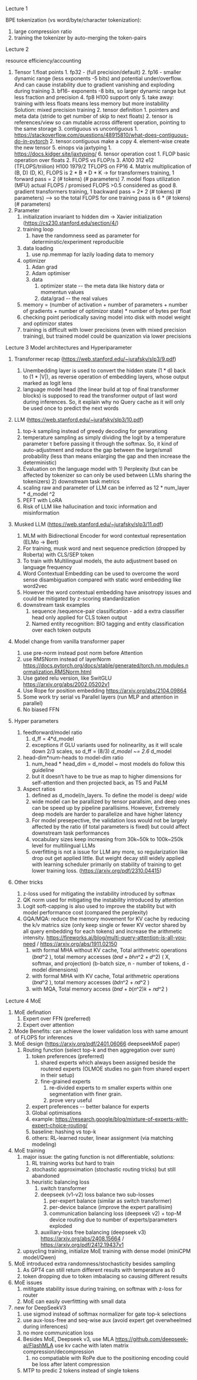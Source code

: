 

Lecture 1

BPE tokenization (vs word/byte/character tokenization):

1) large compression ratio
2) training the tokenizer by auto-merging the token-pairs 


Lecture 2

resource efficiency/accounting

1. Tensor
			1.float points 
				1. fp32 - (full precision/default)
				2. fp16 - smaller dynamic range (less exponents -5 bits) and potential under/overflow. And can cause instability due to gradient vanishing and exploding during training
				3. bf16- exponents -8 bits, so larger dynamic range but less fraction and precision
				4. fp8 H100 support only
				5. take away:
				 training with less floats means less memory but more instability 
				 Solution: mixed precision training
			2. tensor definition
				1.  pointers and meta data (stride to get number of skip to next floats)
				2. tensor is references/view so can mutable across different operation, pointing to the same storage
				3. contiguous vs uncontiguous
					1. https://stackoverflow.com/questions/48915810/what-does-contiguous-do-in-pytorch
					2. tensor.contiguous make a copy
				4. element-wise  create the new tensor
				5. einops via jaxtyping
					1. https://docs.kidger.site/jaxtyping/
				6. tensor operation cost
					1. FLOP basic operation over floats
					2. FLOPS vs FLOP/s
					3. A100 312 e12 (TFLOPS/triilion) H100 1979/2 TFLOPS on FP16
					4. Matrix multiplication of (B, D) (D, K), FLOPS is 2 * B * D * K -> for transformers training, 1 forward pass = 2 (# tokens) (# parameters)
				7. model flops utilization (MFU)
					actual FLOPS / promised FLOPS
					>0.5 considered as good
				8. gradient 
					transformers training, 1 backward pass = 2* 2 (# tokens) (# parameters)
					--> so the total FLOPS for one training pass is  6  * (# tokens) (# parameters)
2. Parameter
	1. initialization 
		 invariant to hidden dim -> Xavier initialization  (https://cs230.stanford.edu/section/4/)
	2. training loop
		1. have the randomness seed as parameter for determinstic/experiment reproducible
	3. data loading
		1. use np.memmap for lazily loading data to memory
	4. optimizer
		1. Adan grad
		2. Adam optimiser
		3. data
			1. optimizer state -- the meta data like history data or momentun values
			2. data/grad -- the real values
	5. memory  = (number of activation  + number of parameters + number of gradients + number of optimizor state) * number of bytes per float
	6. checking point
	    periodically saving model into disk with model weight and optimizor states
	7. training is difficult with lower precisions (even with mixed precision training), but trained model could be quanization via lower precisions




Lecture 3 Model architectures and Hyperiparameter

1. Transformer recap (https://web.stanford.edu/~jurafsky/slp3/9.pdf)
	1. Unembedding layer is used to convert the hidden state (1 * d) back to (1 * |V|), as reverse operation of embedding layers, whose output marked as logit lens
	2. language model head (the linear build at top of final transformer blocks) is supposed to read the transformer output of last word during inferences. So, it explain why no Query cache as it will only be used once to predict the next words
2. LLM (https://web.stanford.edu/~jurafsky/slp3/10.pdf)
	1. top-k sampling instead of greedy decoding for generationg
	2. temperature sampling as simply dividing the logit by a temperature parameter τ before passing it through the softmax. So, it kind of auto-adjustment and reduce the gap between the large/small probability (less than means enlarging the gap and then increase the deterministic)
	3. Evaluation on the language model with 1) Perplexity (but can be affected by tokenizer so can only be used between LLMs sharing the tokenizers) 2) downstream task metrics
	4. scaling raw and parameter of LLM can be inferred as 12 *  num_layer * d_model ^2
	5. PEFT with LoRA 
	6. Risk of LLM like hallucination and toxic information and misinformation
3.  Musked LLM (https://web.stanford.edu/~jurafsky/slp3/11.pdf) 
	1. MLM with Bidirectional Encoder for word contextual representation (ELMo -> Bert) 
	2. For training, musk word and next sequence prediction (dropped by Roberta) with CLS/SEP token
	3. To train with Multilingual models, the auto adjustment based on language frequency
	4. Word Contextual Embedding can be used to overcome the word sense disambiguation compared with static word embedding like word2vec
	5. However the word contextual embedding have anisotropy issues and could be mitigated by z-scoring standardization
	6. downstream task examples
		1. sequence /sequence-pair classification - add a extra classifier head only applied for CLS token output
		2. Named entity recognition: BIO tagging and entity classification over each token outputs
	
4.  Model change from vanilla transformer paper 
	1. use pre-norm instead post norm before Attention
	2. use RMSNorm instead of layerNorm https://docs.pytorch.org/docs/stable/generated/torch.nn.modules.normalization.RMSNorm.html
	3. Use gated relu version, like SwitGLU https://arxiv.org/abs/2002.05202v1 
	4. Use Rope for position embedding https://arxiv.org/abs/2104.09864
	5. Some work try serial vs Parallel layers (run MLP and attention in parallel)
	6. No biased FFN
5. Hyper parameters
	1. feedforward/model ratio
		1. d_ff = 4*d_model
		2. exceptions if GLU variants used for nolinearlity, as it will scale down 2/3 scales, so d_ff = (8/3) *d_model ~= 2.6* d_model
	2. head-dim*num-heads to model-dim ratio
		1. num_head * head_dim = d_model ~ most models do follow this guideline
		2. but it doesn’t have to be true as map to higher dimensions for self-attention and then projected back, as T5 and PaLM
	3. Aspect ratios
		1. defined as d_model/n_layers. To define the model is deep/ wide 
		2. wide model can be parallized by tensor parallsim, and deep ones can be speed up by pipeline parallisims.  However, Extremely deep models are harder to parallelize and have higher latency
		3. For model presepective, the validation loss would not be largely affected by the ratio (if total parameters is fixed) but could affect downstream task performances
		4. vocabulary sizes keep increasing from 30k~50k to 100k~250k level for multilingual LLMs
		5. overfitting is not a issue for LLM any more, so regularization like drop out get applied little. But weight decay still widely applied with learning scheduler primarily on stability of training to get lower training loss. (https://arxiv.org/pdf/2310.04415) 
6. Other tricks
	1. z-loss used for mitigating the instability introduced by softmax
	2. QK norm used for mitigating the instability introduced by attention
	3. Logit soft-capping is also used to improve the stability but with model performance cost (compared the perplexity)
	4. GQA/MQA: reduce the memory movement for KV cache by reducing the k/v matrics size (only keep single or fewer KV vector shared by all query embedding for each tokens) and increase the arithmetic intensity. https://fireworks.ai/blog/multi-query-attention-is-all-you-need / https://arxiv.org/abs/1911.02150
		1. with formal MHA without KV cache,  Total arithmetric operations (𝑏𝑛𝑑^2 ), total memory accesses (𝑏𝑛𝑑 + 𝑏ℎ𝑛^2 + 𝑑^2) ( X, softmax, and projection) (b-batch size, n - number of tokens, d - model dimensions)
		2. with formal MHA with KV cache,  Total arithmetric operations (𝑏𝑛𝑑^2 ), total memory accesses (𝑏𝑑𝑛^2 + 𝑛𝑑^2 )
		3. with MQA, Total memory access (𝑏𝑛𝑑 + 𝑏(𝑛^2)𝑘 + 𝑛𝑑^2 )



Lecture 4 MoE

1) MoE defination
	1) Expert over FFN (preferred)
	2) Expert over attention
2) Mode Benefits: can achieve the lower validation loss with same amount of FLOPS for inferences
3) MoE design (https://arxiv.org/pdf/2401.06066 deepseekMoE paper)
	1) Routing function (select top-k and then aggregation over sum)
		1) token preferences  (preferred)
			1) shared experts which always been assigned beside the routered experts (OLMOE studies no gain from shared expert in their setup)
			2) fine-grained experts
				1) re-divided experts to m smaller experts within one segmentation with finer grain.
				2) prove very useful
		2) expert preferences -- better balance for experts
		3) Global optimisations
		4) example: https://research.google/blog/mixture-of-experts-with-expert-choice-routing/
		5) baseline: hashing vs top-k
		6) others: RL-learned router, linear assignment (via matching modeling)
4) MoE training
	1) major issue: the gating function is not differentiable, solutions:
		1) RL training works but hard to train
		2) stochastic approximation (stochastic routing tricks) but still abandoned
		3) heuristic balancing loss
			1) switch transformer
			2) deepseek (v1-v2) loss balance two sub-losses
				1) per-expert balance (similar as switch transformer)
				2) per-device balance (improve the expert parallisim) 
				3) communication balancing loss (deepseek v2) + top-M device routing due to number of experts/parameters exploded
			3) auxiliary-loss free balancing (deepseek v3) https://arxiv.org/abs/2408.15664 / https://arxiv.org/pdf/2412.19437v1
	2) upsycling training, initialize MoE training with dense model (miniCPM model/Qwen) 
5) MoE introduced extra randomness/stochasticity besides sampling
	1) As GPT4 can still return different results with temperature as 0
	2) token dropping due to token imbalacing so causing different results
6) MoE issues
	1) mititgate stability issue during training, on softmax with z-loss for router
	2) MoE can easily overfittting with small data
7) new for DeepSeekV3
	1) use sigmod instead of softmax normalizer for gate top-k selections
	2) use aux-loss-free and seq-wise aux (avoid expert get overwheelmed during inferences)
	3) no more communication loss
	4) Besides MoE, Deepseek v3, use MLA https://github.com/deepseek-ai/FlashMLA  use  kv cache with laten matrix compression/decompression
		1) no compatiable with RoPe due to the positioning encoding could be loss after latent compression
	5) MTP to predic 2 tokens instead of single tokens
	

